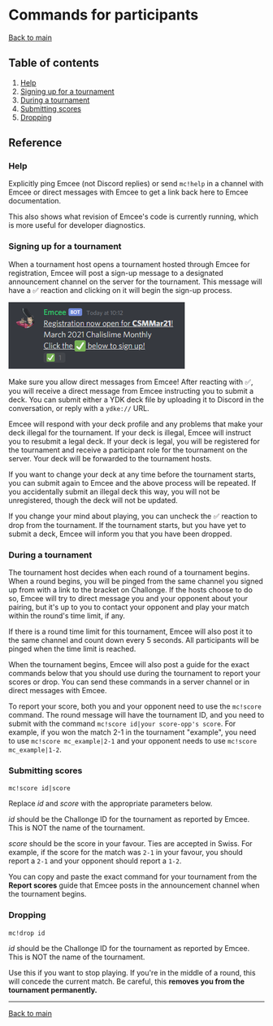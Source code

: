 # Commands for participants

[Back to main](https://github.com/AlphaKretin/emcee-tournament-bot#project-ignis-emcee)

## Table of contents
1. [Help](#help)
1. [Signing up for a tournament](#signing-up-for-a-tournament)
1. [During a tournament](#during-a-tournament)
1. [Submitting scores](#submitting-scores)
1. [Dropping](#dropping)

## Reference

### Help

Explicitly ping Emcee (not Discord replies) or send `mc!help` in a channel with Emcee
or direct messages with Emcee to get a link back here to Emcee documentation.

This also shows what revision of Emcee's code is currently running, which is more
useful for developer diagnostics.

### Signing up for a tournament

When a tournament host opens a tournament hosted through Emcee for registration, Emcee will
post a sign-up message to a designated announcement channel on the server for the tournament.
This message will have a ✅ reaction and clicking on it will begin the sign-up process.

![Sample sign-up message](registration.png)

Make sure you allow direct messages from Emcee! After reacting with ✅, you will receive a
direct message from Emcee instructing you to submit a deck. You can submit either a YDK deck file
by uploading it to Discord in the conversation, or reply with a `ydke://` URL.

Emcee will respond with your deck profile and any problems that make your deck illegal for
the tournament. If your deck is illegal, Emcee will instruct you to resubmit a legal deck.
If your deck is legal, you will be registered for the tournament and receive a participant
role for the tournament on the server. Your deck will be forwarded to the tournament hosts.

If you want to change your deck at any time before the tournament starts, you can submit
again to Emcee and the above process will be repeated. If you accidentally submit an
illegal deck this way, you will not be unregistered, though the deck will not be updated.

If you change your mind about playing, you can uncheck the ✅ reaction to drop from the tournament.
If the tournament starts, but you have yet to submit a deck, Emcee will inform you that you have been dropped.

### During a tournament

The tournament host decides when each round of a tournament begins. When a round begins, you will
be pinged from the same channel you signed up from with a link to the bracket on Challonge.
If the hosts choose to do so, Emcee will try to direct message you and your opponent about
your pairing, but it's up to you to contact your opponent and play your match within the round's
time limit, if any.

If there is a round time limit for this tournament, Emcee will also post it to the same channel
and count down every 5 seconds. All participants will be pinged when the time limit is reached.

When the tournament begins, Emcee will also post a guide for the exact commands below that
you should use during the tournament to report your scores or drop. You can send these
commands in a server channel or in direct messages with Emcee.

To report your score, both you and your opponent need to use the `mc!score` command. The round message will have the tournament ID, and you need to submit with the command `mc!score id|your score-opp's score`. For example, if you won the match 2-1 in the tournament "example", you need to use `mc!score mc_example|2-1` and your opponent needs to use `mc!score mc_example|1-2`.

### Submitting scores
```
mc!score id|score
```
Replace _id_ and _score_ with the appropriate parameters below.

_id_ should be the Challonge ID for the tournament as reported by Emcee.
This is NOT the name of the tournament.

_score_ should be the score in your favour. Ties are accepted in Swiss.
For example, if the score for the match was `2-1` in your favour, you should
report a `2-1` and your opponent should report a `1-2`.

You can copy and paste the exact command for your tournament from the **Report scores**
guide that Emcee posts in the announcement channel when the tournament begins.

### Dropping
```
mc!drop id
```
_id_ should be the Challonge ID for the tournament as reported by Emcee.
This is NOT the name of the tournament.

Use this if you want to stop playing.
If you're in the middle of a round, this will concede the current match.
Be careful, this **removes you from the tournament permanently.**

---

[Back to main](https://github.com/AlphaKretin/emcee-tournament-bot#project-ignis-emcee)
